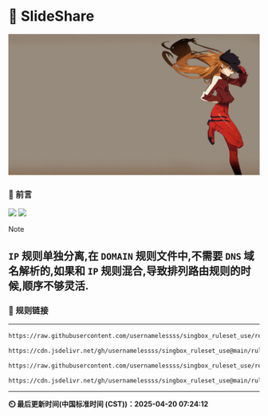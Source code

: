 
# 🧸 SlideShare
![](https://raw.githubusercontent.com/usernamelessss/picture-bed/main/images/202504042256831.jpg)
### 📣 前言
![](https://shields.io/badge/-移除重复规则-ff69b4) ![](https://shields.io/badge/-IP&nbsp;规则单独存放不与&nbsp;DOMAIN&nbsp;等混合-green)
> [!NOTE]
**`IP` 规则单独分离,在 `DOMAIN` 规则文件中,不需要 `DNS` 域名解析的,如果和 `IP` 规则混合,导致排列路由规则的时候,顺序不够灵活.**
---

###  🔗 规则链接
---

```url
https://raw.githubusercontent.com/usernamelessss/singbox_ruleset_use/refs/heads/main/rule/SlideShare/SlideShare_No_IP.json
```

```url
https://cdn.jsdelivr.net/gh/usernamelessss/singbox_ruleset_use@main/rule/SlideShare/SlideShare_No_IP.json
```

```url
https://raw.githubusercontent.com/usernamelessss/singbox_ruleset_use/refs/heads/main/rule/SlideShare/SlideShare_No_IP.srs
```

```url
https://cdn.jsdelivr.net/gh/usernamelessss/singbox_ruleset_use@main/rule/SlideShare/SlideShare_No_IP.srs
```

---
**⏲️ 最后更新时间(中国标准时间 (CST))：2025-04-20 07:24:12**